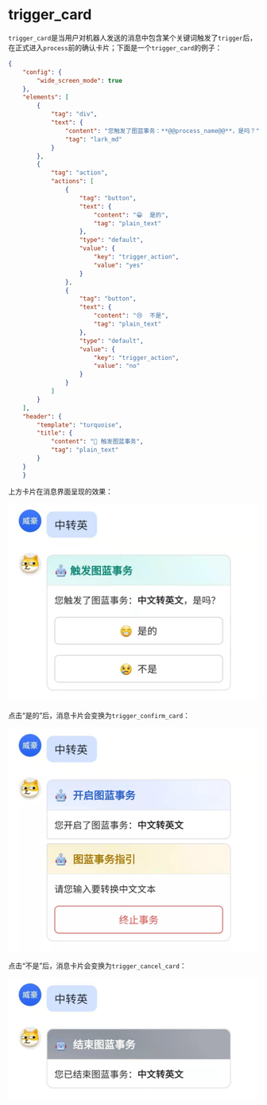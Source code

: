 # trigger\_card

`trigger_card`是当用户对机器人发送的消息中包含某个关键词触发了`trigger`后，在正式进入`process`前的确认卡片；下面是一个`trigger_card`的例子：

```json
{
    "config": {
        "wide_screen_mode": true
    },
    "elements": [
        {
            "tag": "div",
            "text": {
                "content": "您触发了图蓝事务：**@@process_name@@**，是吗？",
                "tag": "lark_md"
            }
        },
        {
            "tag": "action",
            "actions": [
                {
                    "tag": "button",
                    "text": {
                        "content": "😁  是的",
                        "tag": "plain_text"
                    },
                    "type": "default",
                    "value": {
                        "key": "trigger_action",
                        "value": "yes"
                    }
                },
                {
                    "tag": "button",
                    "text": {
                        "content": "😢  不是",
                        "tag": "plain_text"
                    },
                    "type": "default",
                    "value": {
                        "key": "trigger_action",
                        "value": "no"
                    }
                }
            ]
        }
    ],
    "header": {
        "template": "turquoise",
        "title": {
            "content": "🤖️ 触发图蓝事务",
            "tag": "plain_text"
        }
    }
    }
```



上方卡片在消息界面呈现的效果：

![](../../.gitbook/assets/image.png)

点击“是的”后，消息卡片会变换为`trigger_confirm_card`：

![](<../../.gitbook/assets/image (3).png>)

点击“不是”后，消息卡片会变换为`trigger_cancel_card`：

![](<../../.gitbook/assets/image (1).png>)
